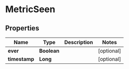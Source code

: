 

# MetricSeen


## Properties

| Name | Type | Description | Notes |
|------------ | ------------- | ------------- | -------------|
|**ever** | **Boolean** |  |  [optional] |
|**timestamp** | **Long** |  |  [optional] |



